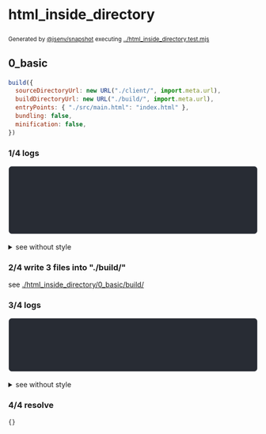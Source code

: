 # html_inside_directory

<sub>
  Generated by <a href="https://github.com/jsenv/core/tree/main/packages/independent/snapshot">@jsenv/snapshot</a> executing <a href="../html_inside_directory.test.mjs">../html_inside_directory.test.mjs</a>
</sub>

## 0_basic

```js
build({
  sourceDirectoryUrl: new URL("./client/", import.meta.url),
  buildDirectoryUrl: new URL("./build/", import.meta.url),
  entryPoints: { "./src/main.html": "index.html" },
  bundling: false,
  minification: false,
})
```

### 1/4 logs

![img](html_inside_directory/0_basic/log_group.svg)

<details>
  <summary>see without style</summary>

```console

build "./src/main.html"
⠋ generate source graph
✔ generate source graph (done in <X> second)
⠋ generate build graph
✔ generate build graph (done in <X> second)
⠋ write files in build directory

```

</details>


### 2/4 write 3 files into "./build/"

see [./html_inside_directory/0_basic/build/](./html_inside_directory/0_basic/build/)

### 3/4 logs

![img](html_inside_directory/0_basic/log_group_1.svg)

<details>
  <summary>see without style</summary>

```console
✔ write files in build directory (done in <X> second)
--- build files ---  
- html : 1 (17.2 kB / 98 %)
- js   : 2 (392 B / 2 %)
- total: 3 (17.6 kB / 100 %)
--------------------
```

</details>


### 4/4 resolve

```js
{}
```